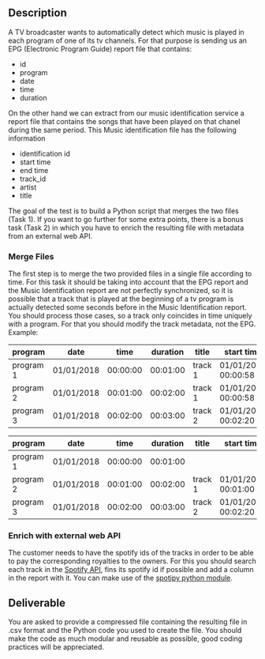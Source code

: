 

## Description

A TV broadcaster wants to automatically detect which music is played in each program of one of its tv channels. For that purpose is sending us an EPG (Electronic Program Guide) report file that contains:

* id
* program
* date
* time
* duration

On the other hand we can extract from our music identification service a report file that contains the songs that have been played on that chanel during the same period. This Music identification file has the following information

* identification id
* start time
* end time
* track_id
* artist
* title

The goal of the test is to build a Python script that merges the two files (Task 1). If you want to go further for some extra points, there is a bonus task (Task 2) in which you have to enrich the resulting file with metadata from an external web API. 

### Merge Files

The first step is to merge the two provided files in a single file according to time. For this task it should be taking into account that the EPG report and the Music Identification report are not perfectly synchronized, so it is possible that a track that is played at the beginning of a tv program is actually detected some seconds before in the Music Identification report. You should process those cases, so a track only coincides in time uniquely with a program. For that you should modify the track metadata, not the EPG. Example: 

| program   | date       | time     | duration | title   | start time          | end time            |
| --------- | ---------- | -------- | -------- | ------- | ------------------- | ------------------- |
| program 1 | 01/01/2018 | 00:00:00 | 00:01:00 | track 1 | 01/01/2018 00:00:58 | 01/01/2018 00:01:58 |
| program 2 | 01/01/2018 | 00:01:00 | 00:02:00 | track 1 | 01/01/2018 00:00:58 | 01/01/2018 00:01:58 |
| program 3 | 01/01/2018 | 00:02:00 | 00:03:00 | track 2 | 01/01/2018 00:02:20 | 01/01/2018 00:02:40 |

| program   | date       | time     | duration | title   | start time          | end time            |
| --------- | ---------- | -------- | -------- | ------- | ------------------- | ------------------- |
| program 1 | 01/01/2018 | 00:00:00 | 00:01:00 |         |                     |                     |
| program 2 | 01/01/2018 | 00:01:00 | 00:02:00 | track 1 | 01/01/2018 00:01:00 | 01/01/2018 00:01:58 |
| program 3 | 01/01/2018 | 00:02:00 | 00:03:00 | track 2 | 01/01/2018 00:02:20 | 01/01/2018 00:02:40 |

### Enrich with external web API

The customer needs to have the spotify ids of the tracks in order to be able to pay the corresponding royalties to the owners. For this you should search each track in the [Spotify API](https://developer.spotify.com/documentation/web-api/), fins its spotify id if possible and add a column in the report with it. You can make use of the [spotipy python module](https://spotipy.readthedocs.io/en/latest/). 

## Deliverable
You are asked to provide a compressed file containing the resulting file in .csv format and the Python code you used to create the file. You should make the code as much modular and reusable as possible, good coding practices will be appreciated. 
